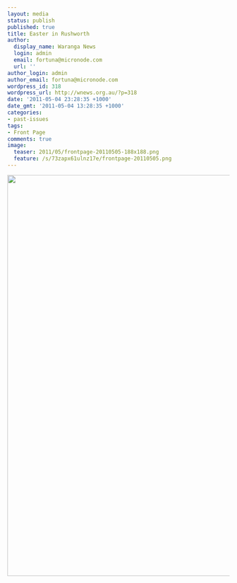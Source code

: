 ```yaml
---
layout: media
status: publish
published: true
title: Easter in Rushworth
author:
  display_name: Waranga News
  login: admin
  email: fortuna@micronode.com
  url: ''
author_login: admin
author_email: fortuna@micronode.com
wordpress_id: 318
wordpress_url: http://wnews.org.au/?p=318
date: '2011-05-04 23:28:35 +1000'
date_gmt: '2011-05-04 13:28:35 +1000'
categories:
- past-issues
tags:
- Front Page
comments: true
image:
  teaser: 2011/05/frontpage-20110505-188x188.png
  feature: /s/73zapx61ulnz17e/frontpage-20110505.png
---
```


<a href="{{ site.url }}/images/2011/05/frontpage-20110505.png"><img class="alignnone size-full wp-image-315" title="Front Page - 5 March 2011" src="{{ site.url }}/images/2011/05/frontpage-20110505.png" alt="" width="624" height="907" /></a>
